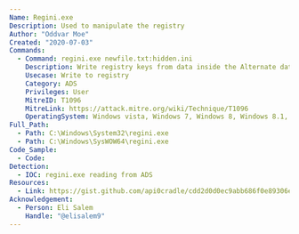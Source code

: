 ```yaml
---
Name: Regini.exe
Description: Used to manipulate the registry
Author: "Oddvar Moe"
Created: "2020-07-03"
Commands:
  - Command: regini.exe newfile.txt:hidden.ini
    Description: Write registry keys from data inside the Alternate data stream.
    Usecase: Write to registry
    Category: ADS
    Privileges: User
    MitreID: T1096
    MitreLink: https://attack.mitre.org/wiki/Technique/T1096
    OperatingSystem: Windows vista, Windows 7, Windows 8, Windows 8.1, Windows 10
Full_Path:
  - Path: C:\Windows\System32\regini.exe
  - Path: C:\Windows\SysWOW64\regini.exe
Code_Sample:
  - Code:
Detection:
  - IOC: regini.exe reading from ADS
Resources:
  - Link: https://gist.github.com/api0cradle/cdd2d0d0ec9abb686f0e89306e277b8f
Acknowledgement:
  - Person: Eli Salem
    Handle: "@elisalem9"
---
```

